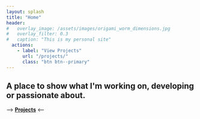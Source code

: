 ```yaml
---
layout: splash
title: "Home"
header:
#   overlay_image: /assets/images/origami_worm_dimensions.jpg
#   overlay_filter: 0.3
#   caption: "This is my personal site"
  actions:
    - label: "View Projects"
      url: "/projects/"
      class: "btn btn--primary"
---
```


## A place to show what I'm working on, developing or passionate about.

--> [**Projects**](https://andrewpatcarr.github.io/projects/) <--





